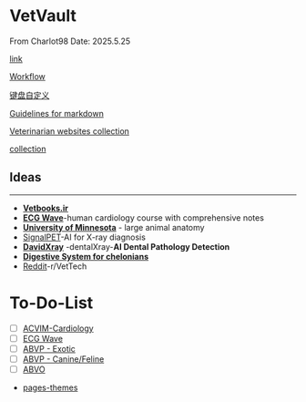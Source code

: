 # VetVault
From Charlot98
Date: 2025.5.25

[link](https://charlot98.github.io/)

[Workflow](Life/Workflow.md)

[键盘自定义](Life/键盘自定义.md)

[Guidelines for markdown](Life/Guidelines_for_markdown.md) 

[Veterinarian websites collection](VetVault/Veterinarian_websites_collection.md)

[collection](collection.html)



## Ideas
---
- **[Vetbooks.ir](http://Vetbooks.ir)**
- **[ECG Wave](https://ecgwaves.com/)**-human cardiology course with comprehensive notes
- **[University of Minnesota](https://pressbooks.umn.edu/largeanimalanatomy/chapter/thorax/)** - large animal anatomy
- [SignalPET](https://www.signalpet.com/products/signalray/)-AI for X-ray diagnosis
- **[DavidXray](https://davidxray.com/dental-x-ray-positioning-guide-canine-incisors-101-103/#)** -dentalXray-**AI Dental Pathology Detection**
- [**Digestive System for chelonians**](https://campus.murraystate.edu/faculty/tderting/anatomyatlas/digestiv.htm)
- [Reddit](https://www.reddit.com/r/VetTech/)-r/VetTech


# To-Do-List
- [ ] [ACVIM-Cardiology](https://guides.lib.purdue.edu/c.php?g=798769&p=5710725)
- [ ] [ECG Wave](https://ecgwaves.com/)
- [ ] [ABVP - Exotic](https://guides.lib.purdue.edu/c.php?g=798769&p=5710701)
- [ ] [ABVP - Canine/Feline](https://guides.lib.purdue.edu/c.php?g=798769&p=5710698)
- [ ] [ABVO](https://guides.lib.purdue.edu/c.php?g=798769&p=5710694)

- [pages-themes](https://github.com/pages-themes)
